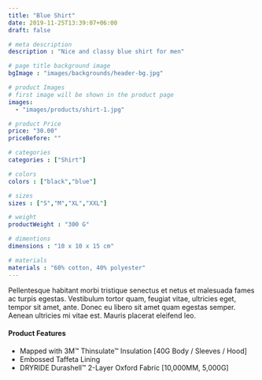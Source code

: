 ```yaml
---
title: "Blue Shirt"
date: 2019-11-25T13:39:07+06:00
draft: false

# meta description
description : "Nice and classy blue shirt for men"

# page title background image
bgImage : "images/backgrounds/header-bg.jpg"

# product Images
# first image will be shown in the product page
images:
  - "images/products/shirt-1.jpg"

# product Price
price: "30.00"
priceBefore: ""

# categories
categories : ["Shirt"]

# colors 
colors : ["black","blue"]

# sizes
sizes : ["S","M","XL","XXL"]

# weight
productWeight : "300 G"

# dimentions
dimensions : "10 x 10 x 15 cm"

# materials
materials : "60% cotton, 40% polyester"
---
```


Pellentesque habitant morbi tristique senectus et netus et malesuada fames ac turpis egestas. Vestibulum tortor quam, feugiat vitae, ultricies eget, tempor sit amet, ante. Donec eu libero sit amet quam egestas semper. Aenean ultricies mi vitae est. Mauris placerat eleifend leo.

#### Product Features

* Mapped with 3M™ Thinsulate™ Insulation [40G Body / Sleeves / Hood]
* Embossed Taffeta Lining
* DRYRIDE Durashell™ 2-Layer Oxford Fabric [10,000MM, 5,000G]
